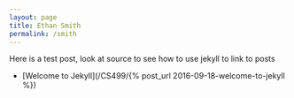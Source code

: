 ```yaml
---
layout: page
title: Ethan Smith
permalink: /smith
---
```


Here is a test post, look at source to see how to use jekyll to link to posts

* [Welcome to Jekyll](/CS499/{% post_url 2016-09-18-welcome-to-jekyll %})
